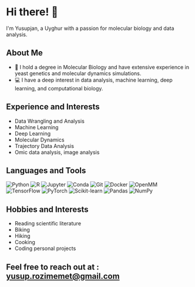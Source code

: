 # Hi there! 👋

I'm Yusupjan, a Uyghur with a passion for molecular biology and data analysis.

## About Me
- 🧬 I hold a degree in Molecular Biology and have extensive experience in yeast genetics and molecular dynamics simulations.
- 💻 I have a deep interest in data analysis, machine learning, deep learning, and computational biology.

## Experience and Interests
- Data Wrangling and Analysis
- Machine Learning
- Deep Learning
- Molecular Dynamics
- Trajectory Data Analysis
- Omic data analysis, image analysis

## Languages and Tools
![Python](https://img.shields.io/badge/-Python-333333?style=flat&logo=python)
![R](https://img.shields.io/badge/-R-333333?style=flat&logo=r)
![Jupyter](https://img.shields.io/badge/-Jupyter-333333?style=flat&logo=jupyter)
![Conda](https://img.shields.io/badge/-Conda-333333?style=flat&logo=anaconda)
![Git](https://img.shields.io/badge/-Git-333333?style=flat&logo=git)
![Docker](https://img.shields.io/badge/-Docker-333333?style=flat&logo=docker)
![OpenMM](https://img.shields.io/badge/-OpenMM-333333?style=flat&logo=openmm)
![TensorFlow](https://img.shields.io/badge/-TensorFlow-333333?style=flat&logo=tensorflow)
![PyTorch](https://img.shields.io/badge/-PyTorch-333333?style=flat&logo=pytorch)
![Scikit-learn](https://img.shields.io/badge/-Scikit--learn-333333?style=flat&logo=scikit-learn)
![Pandas](https://img.shields.io/badge/-Pandas-333333?style=flat&logo=pandas)
![NumPy](https://img.shields.io/badge/-NumPy-333333?style=flat&logo=numpy)

## Hobbies and Interests
- Reading scientific literature
- Biking
- Hiking
- Cooking
- Coding personal projects

## Feel free to reach out at : yusup.rozimemet@gmail.com


